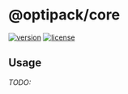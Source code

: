 # @optipack/core

[![version][version]](npm)
[![license][license-badge]](license)

[license-badge]: https://img.shields.io/npm/l/@optipack/core
[license]: https://github.com/SnO2WMaN-HQ/optipack/tree/master/@optipack/core/LICENSE
[npm]: https://www.npmjs.com/package/@optipack/core
[version]: https://img.shields.io/npm/v/@optipack/core

## Usage

_TODO:_

